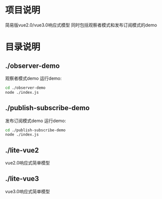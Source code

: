 # 项目说明
简易版vue2.0/vue3.0响应式模型
同时包括观察者模式和发布订阅模式的demo

# 目录说明

## ./observer-demo
观察者模式demo
运行demo:
``` bash
cd ./observer-demo
node ./index.js
```

## ./publish-subscribe-demo
发布订阅模式demo
运行demo:
``` bash
cd ./publish-subscribe-demo
node ./index.js
```

## ./lite-vue2
vue2.0响应式简单模型

## ./lite-vue3
vue3.0响应式简单模型
